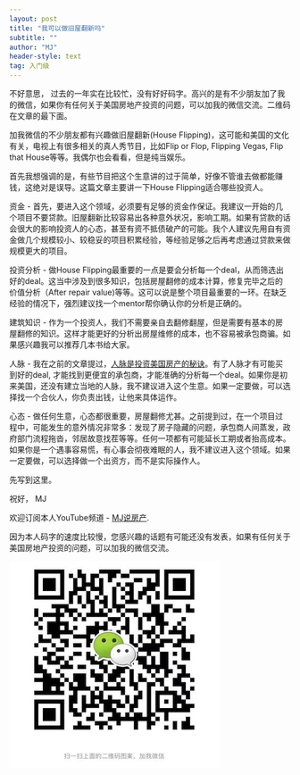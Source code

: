```yaml
---
layout: post
title: "我可以做旧屋翻新吗"
subtitle: ""
author: "MJ"
header-style: text
tag: 入门级
---
```

不好意思， 过去的一年实在比较忙，没有好好码字。高兴的是有不少朋友加了我的微信，如果你有任何关于美国房地产投资的问题，可以加我的微信交流。二维码在文章的最下面。

加我微信的不少朋友都有兴趣做旧屋翻新(House Flipping)，这可能和美国的文化有关，电视上有很多相关的真人秀节目，比如Flip or Flop, Flipping Vegas, Flip that House等等。我偶尔也会看看，但是纯当娱乐。

首先我想强调的是，有些节目把这个生意讲的过于简单，好像不管谁去做都能赚钱，这绝对是误导。这篇文章主要讲一下House Flipping适合哪些投资人。

资金 - 首先，要进入这个领域，必须要有足够的资金作保证。我建议一开始的几个项目不要贷款。旧屋翻新比较容易出各种意外状况，影响工期。如果有贷款的话会很大的影响投资人的心态，甚至有资不抵债破产的可能。我个人建议先用自有资金做几个规模较小、较稳妥的项目积累经验，等经验足够之后再考虑通过贷款来做规模更大的项目。

投资分析 - 做House Flipping最重要的一点是要会分析每一个deal，从而筛选出好的deal。这当中涉及到很多知识，包括房屋翻修的成本计算，修复完毕之后的价值分析（After repair value)等等。这可以说是整个项目最重要的一环。在缺乏经验的情况下，强烈建议找一个mentor帮你确认你的分析是正确的。

建筑知识 - 作为一个投资人，我们不需要亲自去翻修翻屋，但是需要有基本的房屋翻修的知识。这样才能更好的分析出房屋维修的成本，也不容易被承包商骗。如果感兴趣我可以推荐几本书给大家。

人脉 - 我在之前的文章提过，[人脉是投资美国房产的秘诀](https://www.mi-fang.net/2019/02/26/%E4%BA%BA%E8%84%89%E6%98%AF%E6%8A%95%E8%B5%84%E7%BE%8E%E5%9B%BD%E6%88%BF%E4%BA%A7%E7%9A%84%E7%A7%98%E8%AF%80/)。有了人脉才有可能买到好的deal, 才能找到更便宜的承包商，才能准确的分析每一个deal。如果你是初来美国，还没有建立当地的人脉，我不建议进入这个生意。如果一定要做，可以选择找一个合伙人，你负责出钱，让他来具体运作。

心态 - 做任何生意，心态都很重要，房屋翻修尤甚。之前提到过，在一个项目过程中，可能发生的意外情况非常多：发现了房子隐藏的问题，承包商人间蒸发，政府部门流程拖沓，邻居故意找茬等等。任何一项都有可能延长工期或者抬高成本。如果你是一个遇事容易慌，有心事会彻夜难眠的人，我不建议进入这个领域。如果一定要做，可以选择做一个出资方，而不是实际操作人。

先写到这里。

祝好，
MJ

欢迎订阅本人YouTube频道 - [MJ说房产](https://www.youtube.com/channel/UCgat5JGcprM26nA0e1qqqCA).

因为本人码字的速度比较慢，您感兴趣的话题有可能还没有发表，如果有任何关于美国房地产投资的问题，可以加我的微信交流。

![Image of Wechat](/img/wechat.jpeg)